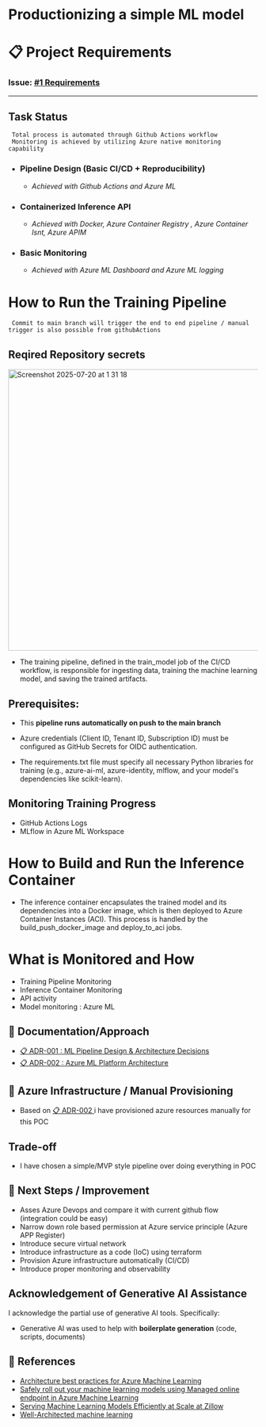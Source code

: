 # Productionizing a simple ML model

# 📋 Project Requirements

### Issue: [#1 Requirements](https://github.com/asraful-org/ml-pipeline/issues/21)

---


##  Task Status

``` 
 Total process is automated through Github Actions workflow 
 Monitoring is achieved by utilizing Azure native monitoring capability 
```


- ### Pipeline Design (Basic CI/CD + Reproducibility)
    - *Achieved with Github Actions and Azure ML*
- ### Containerized Inference API
    - *Achieved with Docker, Azure Container Registry , Azure Container Isnt, Azure APIM*
- ### Basic Monitoring
    - *Achieved with Azure ML Dashboard and Azure ML logging*


# How to Run the Training Pipeline

```
 Commit to main branch will trigger the end to end pipeline / manual trigger is also possible from githubActions 
```
## Reqired Repository secrets 

<img width="830" height="568" alt="Screenshot 2025-07-20 at 1 31 18" src="https://github.com/user-attachments/assets/79d1c978-0b50-4c5d-b64e-2b3fac68d1d5" />



- The training pipeline, defined in the train_model job of the CI/CD workflow, is responsible for ingesting data, training the machine learning model, and saving the trained artifacts.

## Prerequisites:

- This **pipeline runs automatically on push to the main branch** 

- Azure credentials (Client ID, Tenant ID, Subscription ID) must be configured as GitHub Secrets for OIDC authentication.

- The requirements.txt file must specify all necessary Python libraries for training (e.g., azure-ai-ml, azure-identity, mlflow, and your model's dependencies like scikit-learn).

## Monitoring Training Progress
 - GitHub Actions Logs
 - MLflow in Azure ML Workspace


# How to Build and Run the Inference Container

- The inference container encapsulates the trained model and its dependencies into a Docker image, which is then deployed to Azure Container Instances (ACI). This process is handled by the build_push_docker_image and deploy_to_aci jobs.

# What is Monitored and How
 - Training Pipeline Monitoring
 - Inference Container Monitoring
 - API activity 
 - Model monitoring : Azure ML 



## 📄 Documentation/Approach
- [📋 ADR-001 : ML Pipeline Design & Architecture Decisions](ADR-001_ML_Pipeline_Design_&_Architecture_Decisions.md)
- [📋 ADR-002 : Azure ML Platform Architecture](ADR-002_Azure_ML_Platform_Architecture.md)


## 📄 Azure Infrastructure / Manual Provisioning  

- Based on [📋 ADR-002 ](ADR-002_Azure_ML_Platform_Architecture.md) i have provisioned azure resources manually for this POC

## Trade-off 
 - I have chosen a simple/MVP style pipeline over doing everything in POC


## 📄 Next Steps / Improvement  

- Asses Azure Devops and compare it with current github flow (integration could be easy)
- Narrow down role based permission at Azure service principle  (Azure APP Register)
- Introduce secure virtual network
- Introduce infrastructure as a code (IoC) using terraform 
- Provision Azure infrastructure automatically (CI/CD)
- Introduce proper monitoring and observability 



## Acknowledgement of Generative AI Assistance

I acknowledge the partial use of generative AI tools. Specifically:

-  Generative AI was used to help with **boilerplate generation** (code, scripts, documents)



## 📄 References

- [Architecture best practices for Azure Machine Learning](https://learn.microsoft.com/en-us/azure/well-architected/service-guides/azure-machine-learning)
- [Safely roll out your machine learning models using Managed online endpoint in Azure Machine Learning](https://techcommunity.microsoft.com/blog/machinelearningblog/safely-roll-out-your-machine-learning-models-using-managed-online-endpoint-in-az/3823098)
- [Serving Machine Learning Models Efficiently at Scale at Zillow](https://www.zillow.com/tech/serving-machine-learning-models-efficiently-at-scale-at-zillow/)
- [Well-Architected machine learning](https://docs.aws.amazon.com/wellarchitected/latest/machine-learning-lens/well-architected-machine-learning.html)




